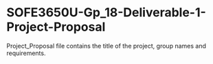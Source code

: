 # SOFE3650U-Gp_18-Deliverable-1-Project-Proposal


Project_Proposal file contains the title of the project, group names and requirements. 
